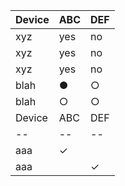 Device|ABC|DEF
--|--|--
xyz|yes|no
xyz|yes|no
xyz|yes|no
blah|●|○
blah|○|○
Device|ABC|DEF
--|--|--
aaa|✓| 
aaa| |✓
